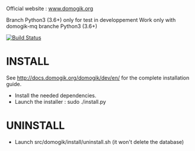 Official website : www.domogik.org

Branch Python3 (3.6+) only for test in developpement
Work only with domogik-mq branche Python3 (3.6+)

[![Build Status](https://travis-ci.org/domogik/domogik.svg?branch=python3)](https://travis-ci.org/domogik/domogik)

INSTALL
=======

See http://docs.domogik.org/domogik/dev/en/ for the complete installation guide.

* Install the needed dependencies.
* Launch the installer : sudo ./install.py

UNINSTALL
=========

* Launch src/domogik/install/uninstall.sh (it won't delete the database)


